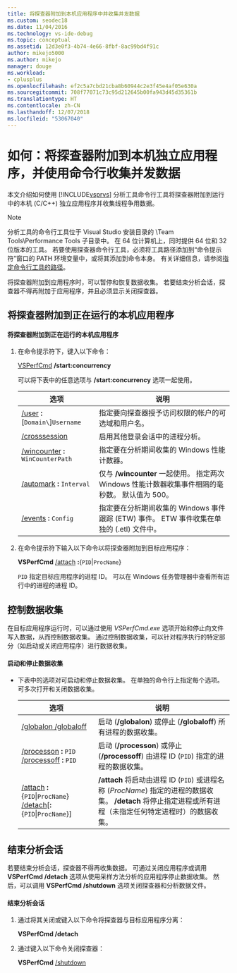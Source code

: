 ```yaml
---
title: 将探查器附加到本机应用程序中并收集并发数据
ms.custom: seodec18
ms.date: 11/04/2016
ms.technology: vs-ide-debug
ms.topic: conceptual
ms.assetid: 12d3e0f3-4b74-4e66-8fbf-8ac99bd4f91c
author: mikejo5000
ms.author: mikejo
manager: douge
ms.workload:
- cplusplus
ms.openlocfilehash: ef2c5a7cbd21cba8b60944c2e3f45e4af05e630a
ms.sourcegitcommit: 708f77071c73c95d212645b00fa943d45d35361b
ms.translationtype: HT
ms.contentlocale: zh-CN
ms.lasthandoff: 12/07/2018
ms.locfileid: "53067040"
---
```

# <a name="how-to-attach-the-profiler-to-a-native-stand-alone-application-and-collect-concurrency-data-by-using-the-command-line"></a>如何：将探查器附加到本机独立应用程序，并使用命令行收集并发数据
本文介绍如何使用 [!INCLUDE[vsprvs](../code-quality/includes/vsprvs_md.md)] 分析工具命令行工具将探查器附加到运行中的本机 (C/C++) 独立应用程序并收集线程争用数据。  
  
> [!NOTE]
>  分析工具的命令行工具位于 Visual Studio 安装目录的 \Team Tools\Performance Tools 子目录中。 在 64 位计算机上，同时提供 64 位和 32 位版本的工具。 若要使用探查器命令行工具，必须将工具路径添加到“命令提示符”窗口的 PATH 环境变量中，或将其添加到命令本身。 有关详细信息，请参阅[指定命令行工具的路径](../profiling/specifying-the-path-to-profiling-tools-command-line-tools.md)。  
  
 将探查器附加到应用程序时，可以暂停和恢复数据收集。 若要结束分析会话，探查器不得再附加于应用程序，并且必须显示关闭探查器。  
  
## <a name="attach-the-profiler-to-a-running-native-application"></a>将探查器附加到正在运行的本机应用程序  
  
#### <a name="to-attach-the-profiler-to-a-running-native-application"></a>将探查器附加到正在运行的本机应用程序  
  
1.  在命令提示符下，键入以下命令：  
  
     [VSPerfCmd](../profiling/vsperfcmd.md) **/start:concurrency**  
  
     可以将下表中的任意选项与 **/start:concurrency** 选项一起使用。  
  
    |选项|说明|  
    |------------|-----------------|  
    |[/user](../profiling/user-vsperfcmd.md) **:**[`Domain\`]`Username`|指定要向探查器授予访问权限的帐户的可选域和用户名。|  
    |[/crosssession](../profiling/crosssession.md)|启用其他登录会话中的进程分析。|  
    |[/wincounter](../profiling/wincounter.md) **:** `WinCounterPath`|指定要在分析期间收集的 Windows 性能计数器。|  
    |[/automark](../profiling/automark.md) **:** `Interval`|仅与 **/wincounter** 一起使用。 指定两次 Windows 性能计数器收集事件相隔的毫秒数。 默认值为 500。|  
    |[/events](../profiling/events-vsperfcmd.md) **:** `Config`|指定要在分析期间收集的 Windows 事件跟踪 (ETW) 事件。 ETW 事件收集在单独的 (.etl) 文件中。|  
  
2.  在命令提示符下输入以下命令以将探查器附加到目标应用程序：  
  
     **VSPerfCmd**  [/attach](../profiling/attach.md) **:**{`PID`&#124;`ProcName`}  
  
     `PID` 指定目标应用程序的进程 ID。 可以在 Windows 任务管理器中查看所有运行中的进程的进程 ID。  
  
## <a name="control-data-collection"></a>控制数据收集  
 在目标应用程序运行时，可以通过使用 *VSPerfCmd.exe* 选项开始和停止向文件写入数据，从而控制数据收集。 通过控制数据收集，可以针对程序执行的特定部分（如启动或关闭应用程序）进行数据收集。  
  
#### <a name="to-start-and-stop-data-collection"></a>启动和停止数据收集  
  
-   下表中的选项对可启动和停止数据收集。 在单独的命令行上指定每个选项。 可多次打开和关闭数据收集。  
  
    |选项|说明|  
    |------------|-----------------|  
    |[/globalon /globaloff](../profiling/globalon-and-globaloff.md)|启动 (**/globalon**) 或停止 (**/globaloff**) 所有进程的数据收集。|  
    |[/processon](../profiling/processon-and-processoff.md) **:** `PID` [/processoff](../profiling/processon-and-processoff.md) **:** `PID`|启动 (**/processon**) 或停止 (**/processoff**) 由进程 ID (`PID`) 指定的进程的数据收集。|  
    |[/attach](../profiling/attach.md) **:**{`PID`&#124;`ProcName`} [/detach](../profiling/detach.md)[**:**{`PID`&#124;`ProcName`}]|**/attach** 将启动由进程 ID (`PID`) 或进程名称 (*ProcName*) 指定的进程的数据收集。 **/detach** 将停止指定进程或所有进程（未指定任何特定进程时）的数据收集。|  
  
## <a name="end-the-profiling-session"></a>结束分析会话  
 若要结束分析会话，探查器不得再收集数据。 可通过关闭应用程序或调用 **VSPerfCmd /detach** 选项从使用采样方法分析的应用程序停止数据收集。 然后，可以调用 **VSPerfCmd /shutdown** 选项关闭探查器和分析数据文件。  
  
#### <a name="to-end-a-profiling-session"></a>结束分析会话  
  
1.  通过将其关闭或键入以下命令将探查器与目标应用程序分离：  
  
     **VSPerfCmd /detach**  
  
2.  通过键入以下命令关闭探查器：  
  
     **VSPerfCmd** [/shutdown](../profiling/shutdown.md)